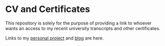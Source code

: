 # CV and Certificates
This repository is solely for the purpose of providing a link to whoever wants an access to my recent university transcripts and other certificates.

Links to my [personal project](https://wandb.ai/authors/vlga/reports/Survival-of-the-Fittest-CNN-Model--VmlldzoyODA1Nzc) and [blog](https://medium.com/@yjpujaroychowdhury2212/as-i-skimmed-through-the-pages-of-the-first-chapter-of-the-book-ive-lately-been-trying-to-82b6eb199b) are here. 
